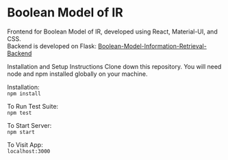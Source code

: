 # Boolean Model of IR

Frontend for Boolean Model of IR, developed using React, Material-UI, and CSS. <br />
Backend is developed on Flask: [Boolean-Model-Information-Retrieval-Backend](https://github.com/hunain631/Boolean-Model-Information-Retrieval-Backend)

Installation and Setup Instructions
Clone down this repository. You will need node and npm installed globally on your machine.

Installation: <br />
`npm install`

To Run Test Suite: <br />
`npm test`

To Start Server: <br />
`npm start`

To Visit App: <br />
`localhost:3000`